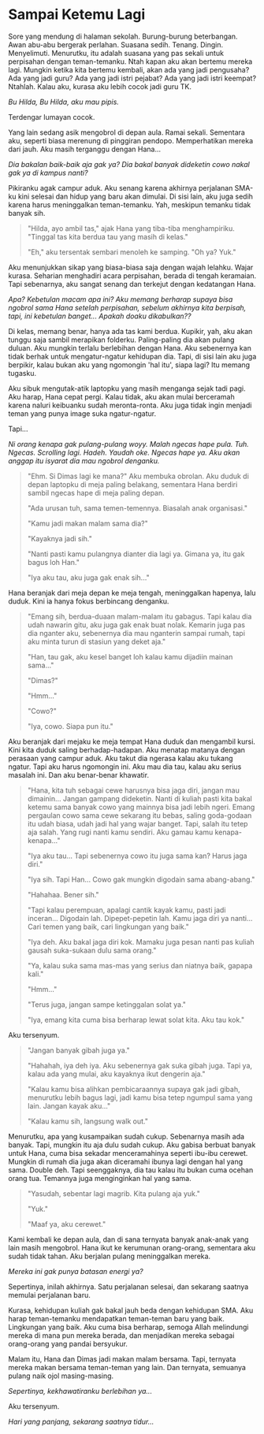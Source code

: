 # Sampai Ketemu Lagi

Sore yang mendung di halaman sekolah. Burung-burung beterbangan. Awan abu-abu bergerak perlahan. Suasana sedih. Tenang. Dingin. Menyelimuti. Menurutku, itu adalah suasana yang pas sekali untuk perpisahan dengan teman-temanku. Ntah kapan aku akan bertemu mereka lagi. Mungkin ketika kita bertemu kembali, akan ada yang jadi pengusaha? Ada yang jadi guru? Ada yang jadi istri pejabat? Ada yang jadi istri keempat? Ntahlah. Kalau aku, kurasa aku lebih cocok jadi guru TK.

*Bu Hilda, Bu Hilda, aku mau pipis.* 

Terdengar lumayan cocok.

Yang lain sedang asik mengobrol di depan aula. Ramai sekali. Sementara aku, seperti biasa merenung di pinggiran pendopo. Memperhatikan mereka dari jauh. Aku masih terganggu dengan Hana... 

*Dia bakalan baik-baik aja gak ya? Dia bakal banyak dideketin cowo nakal gak ya di kampus nanti?*

Pikiranku agak campur aduk. Aku senang karena akhirnya perjalanan SMA-ku kini selesai dan hidup yang baru akan dimulai. Di sisi lain, aku juga sedih karena harus meninggalkan teman-temanku. Yah, meskipun temanku tidak banyak sih.

> "Hilda, ayo ambil tas," ajak Hana yang tiba-tiba menghampiriku. "Tinggal tas kita berdua tau yang masih di kelas."
> 
> "Eh," aku tersentak sembari menoleh ke samping. "Oh ya? Yuk."

Aku menunjukkan sikap yang biasa-biasa saja dengan wajah lelahku. Wajar kurasa. Seharian menghadiri acara perpisahan, berada di tengah keramaian. Tapi sebenarnya, aku sangat senang dan terkejut dengan kedatangan Hana.

*Apa? Kebetulan macam apa ini? Aku memang berharap supaya bisa ngobrol sama Hana setelah perpisahan, sebelum akhirnya kita berpisah, tapi, ini kebetulan banget... Apakah doaku dikabulkan??*

Di kelas, memang benar, hanya ada tas kami berdua. Kupikir, yah, aku akan tunggu saja sambil merapikan folderku. Paling-paling dia akan pulang duluan. Aku mungkin terlalu berlebihan dengan Hana. Aku sebenernya kan tidak berhak untuk mengatur-ngatur kehidupan dia. Tapi, di sisi lain aku juga berpikir, kalau bukan aku yang ngomongin 'hal itu', siapa lagi? Itu memang tugasku.

Aku sibuk mengutak-atik laptopku yang masih menganga sejak tadi pagi. Aku harap, Hana cepat pergi. Kalau tidak, aku akan mulai berceramah karena naluri keibuanku sudah meronta-ronta. Aku juga tidak ingin menjadi teman yang punya image suka ngatur-ngatur.

Tapi...

*Ni orang kenapa gak pulang-pulang woyy. Malah ngecas hape pula. Tuh. Ngecas. Scrolling lagi. Hadeh. Yaudah oke. Ngecas hape ya. Aku akan anggap itu isyarat dia mau ngobrol denganku.*

> "Ehm. Si Dimas lagi ke mana?" Aku membuka obrolan. Aku duduk di depan laptopku di meja paling belakang, sementara Hana berdiri sambil ngecas hape di meja paling depan.
> 
> "Ada urusan tuh, sama temen-temennya. Biasalah anak organisasi."
> 
> "Kamu jadi makan malam sama dia?"
> 
> "Kayaknya jadi sih."
> 
> "Nanti pasti kamu pulangnya dianter dia lagi ya. Gimana ya, itu gak bagus loh Han."
> 
> "Iya aku tau, aku juga gak enak sih..."

Hana beranjak dari meja depan ke meja tengah, meninggalkan hapenya, lalu duduk. Kini ia hanya fokus berbincang denganku.

> "Emang sih, berdua-duaan malam-malam itu gabagus. Tapi kalau dia udah nawarin gitu, aku juga gak enak buat nolak. Kemarin juga pas dia nganter aku, sebenernya dia mau nganterin sampai rumah, tapi aku minta turun di stasiun yang deket aja."
> 
> "Han, tau gak, aku kesel banget loh kalau kamu dijadiin mainan sama..."
> 
> "Dimas?"
> 
> "Hmm..."
> 
> "Cowo?"
> 
> "Iya, cowo. Siapa pun itu."

Aku beranjak dari mejaku ke meja tempat Hana duduk dan mengambil kursi. Kini kita duduk saling berhadap-hadapan. Aku menatap matanya dengan perasaan yang campur aduk. Aku takut dia ngerasa kalau aku tukang ngatur. Tapi aku harus ngomongin ini. Aku mau dia tau, kalau aku serius masalah ini. Dan aku benar-benar khawatir.

> "Hana, kita tuh sebagai cewe harusnya bisa jaga diri, jangan mau dimainin... Jangan gampang dideketin. Nanti di kuliah pasti kita bakal ketemu sama banyak cowo yang mainnya bisa jadi lebih ngeri. Emang pergaulan cowo sama cewe sekarang itu bebas, saling goda-godaan itu udah biasa, udah jadi hal yang wajar banget. Tapi, salah itu tetep aja salah. Yang rugi nanti kamu sendiri. Aku gamau kamu kenapa-kenapa..."
> 
> "Iya aku tau... Tapi sebenernya cowo itu juga sama kan? Harus jaga diri."
> 
> "Iya sih. Tapi Han... Cowo gak mungkin digodain sama abang-abang."
> 
> "Hahahaa. Bener sih."
> 
> "Tapi kalau perempuan, apalagi cantik kayak kamu, pasti jadi inceran... Digodain lah. Dipepet-pepetin lah. Kamu jaga diri ya nanti... Cari temen yang baik, cari lingkungan yang baik."
> 
> "Iya deh. Aku bakal jaga diri kok. Mamaku juga pesan nanti pas kuliah gausah suka-sukaan dulu sama orang."
> 
> "Ya, kalau suka sama mas-mas yang serius dan niatnya baik, gapapa kali."
> 
> "Hmm..."
> 
> "Terus juga, jangan sampe ketinggalan solat ya."
> 
> "Iya, emang kita cuma bisa berharap lewat solat kita. Aku tau kok."

Aku tersenyum.

> "Jangan banyak gibah juga ya."
> 
> "Hahahah, iya deh iya. Aku sebenernya gak suka gibah juga. Tapi ya, kalau ada yang mulai, aku kayaknya ikut dengerin aja."
> 
> "Kalau kamu bisa alihkan pembicaraannya supaya gak jadi gibah, menurutku lebih bagus lagi, jadi kamu bisa tetep ngumpul sama yang lain. Jangan kayak aku..."
> 
> "Kalau kamu sih, langsung walk out."

Menurutku, apa yang kusampaikan sudah cukup. Sebenarnya masih ada banyak. Tapi, mungkin itu aja dulu sudah cukup. Aku gabisa berbuat banyak untuk Hana, cuma bisa sekadar menceramahinya seperti ibu-ibu cerewet. Mungkin di rumah dia juga akan diceramahi ibunya lagi dengan hal yang sama. Double deh. Tapi seenggaknya, dia tau kalau itu bukan cuma ocehan orang tua. Temannya juga menginginkan hal yang sama.

> "Yasudah, sebentar lagi magrib. Kita pulang aja yuk."
> 
> "Yuk."
> 
> "Maaf ya, aku cerewet."

Kami kembali ke depan aula, dan di sana ternyata banyak anak-anak yang lain masih mengobrol. Hana ikut ke kerumunan orang-orang, sementara aku sudah tidak tahan. Aku berjalan pulang meninggalkan mereka.

*Mereka ini gak punya batasan energi ya?*

Sepertinya, inilah akhirnya. Satu perjalanan selesai, dan sekarang saatnya memulai perjalanan baru.

Kurasa, kehidupan kuliah gak bakal jauh beda dengan kehidupan SMA. Aku harap teman-temanku mendapatkan teman-teman baru yang baik. Lingkungan yang baik. Aku cuma bisa berharap, semoga Allah melindungi mereka di mana pun mereka berada, dan menjadikan mereka sebagai orang-orang yang pandai bersyukur.

Malam itu, Hana dan Dimas jadi makan malam bersama. Tapi, ternyata mereka makan bersama teman-teman yang lain. Dan ternyata, semuanya pulang naik ojol masing-masing.

*Sepertinya, kekhawatiranku berlebihan ya...*

Aku tersenyum.

*Hari yang panjang, sekarang saatnya tidur...*



